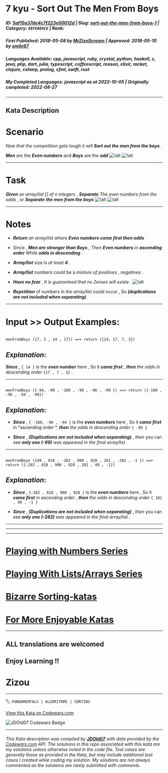 # 7 kyu - Sort Out The Men  From Boys 

##### **ID**: [5af15a37de4c7f223e00012d](https://www.codewars.com/kata/5af15a37de4c7f223e00012d) | **Slug**: [sort-out-the-men-from-boys-1](https://www.codewars.com/kata/5af15a37de4c7f223e00012d) | **Category**: `REFERENCE` | **Rank**: <span style="color:white">7 kyu</span>

##### **First Published**: 2018-05-08 ***by*** [MrZizoScream](https://www.codewars.com/users/MrZizoScream) | **Approved**: 2018-05-10 ***by*** [smile67](https://www.codewars.com/users/smile67)

##### **Languages Available**: cpp, javascript, ruby, crystal, python, haskell, c, java, php, dart, julia, typescript, coffeescript, reason, elixir, racket, clojure, csharp, prolog, cfml, swift, rust

##### **My Completed Languages**: javascript ***as at*** 2022-10-05 | **Originally completed**: 2022-08-27

---

## Kata Description


# Scenario 



*Now that the competition gets tough it will* **_Sort out the men from the boys_** . 



**_Men_** are the **_Even numbers_** and **_Boys_** are the **_odd_**   ![!alt](https://i.imgur.com/mdX8dJP.png) ![!alt](https://i.imgur.com/mdX8dJP.png) 



___

# Task



**_Given_** an *array/list [] of n integers* , **_Separate_** *The even numbers from the odds* , or **_Separate_**  **_the men from the boys_**  ![!alt](https://i.imgur.com/mdX8dJP.png) ![!alt](https://i.imgur.com/mdX8dJP.png)  

___

# Notes



* **_Return_** *an array/list where* **_Even numbers_** **_come first then odds_** 



* Since , **_Men are stronger than Boys_** , *Then* **_Even numbers_** in **_ascending order_** While **_odds in descending_** .



* **_Array/list_** size is *at least **_4_*** .



* **_Array/list_** numbers could be a *mixture of positives , negatives* .



* **_Have no fear_** , *It is guaranteed that no Zeroes will exists* . ![!alt](https://i.imgur.com/mdX8dJP.png)  



* **_Repetition_** of numbers in *the array/list could occur* , So **_(duplications are not included when separating)_**.

____

# Input >> Output Examples:



```

menFromBoys ({7, 3 , 14 , 17}) ==> return ({14, 17, 7, 3}) 

```



## **_Explanation_**:



**_Since_** , `{ 14 }` is the **_even number_** here , So it **_came first_** , **_then_** *the odds in descending order* `{17 , 7 , 3}`  .

____



```

menFromBoys ({-94, -99 , -100 , -99 , -96 , -99 }) ==> return ({-100 , -96 , -94 , -99})

```



## **_Explanation_**:



* **_Since_** , `{ -100, -96 , -94 }` is the **_even numbers_** here , So it **_came first_** in *ascending order *, **_then_** *the odds in descending order* `{ -99 }`



* **_Since_** , **_(Duplications are not included when separating)_** , *then* you can see **_only one (-99)_** *was appeared in the final array/list* . 

____



```

menFromBoys ({49 , 818 , -282 , 900 , 928 , 281 , -282 , -1 }) ==> return ({-282 , 818 , 900 , 928 , 281 , 49 , -1})

```



## **_Explanation_**:



* **_Since_** , `{-282 , 818 , 900 , 928 }` is the **_even numbers_** here , So it **_came first_** in *ascending order* , **_then_** *the odds in descending order* `{ 281 , 49 , -1 }`



* **_Since_** , **_(Duplications are not included when separating)_** , *then* you can see **_only one (-282)_** *was appeared in the final array/list* . 

____

____

___



# [Playing with Numbers Series](https://www.codewars.com/collections/playing-with-numbers)



# [Playing With Lists/Arrays Series](https://www.codewars.com/collections/playing-with-lists-slash-arrays)



# [Bizarre Sorting-katas](https://www.codewars.com/collections/bizarre-sorting-katas)



# [For More Enjoyable Katas](http://www.codewars.com/users/MrZizoScream/authored)

___



## ALL translations are welcomed



## Enjoy Learning !!

# Zizou



---


🏷 `FUNDAMENTALS | ALGORITHMS | SORTING`


[View this Kata on Codewars.com](https://www.codewars.com/kata/5af15a37de4c7f223e00012d)

![](https://www.codewars.com/users/jdold07/badges/large "JDOld07 Codewars Badge")

---

###### *This Kata description was compiled by [**JDOld07**](https://tpstech.dev) with data provided by the [Codewars.com](https://www.codewars.com) API.  The solutions in this repo associated with this kata are my solutions unless otherwise noted in the code file.  Test cases are generally those as provided in the Kata, but may include additional test cases I created while coding my solution.  My solutions are not always commented as the solutions are rarely submitted with comments.*
